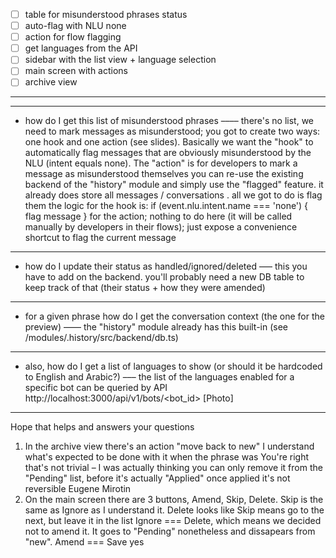 * [ ] table for misunderstood phrases status
* [ ] auto-flag with NLU none
* [ ] action for flow flagging
* [ ] get languages from the API
* [ ] sidebar with the list view + language selection
* [ ] main screen with actions
* [ ] archive view

---

--------------
- how do I get this list of misunderstood phrases –––– there's no list, we need to mark messages as misunderstood; you got to create two ways: one hook and one action (see slides). Basically we want the "hook" to automatically flag messages that are obviously misunderstood by the NLU (intent equals none).  The "action" is for developers to mark a message as misunderstood themselves
you can re-use the existing backend of the "history" module and simply use the "flagged" feature. it already does store all messages / conversations . all we got to do is flag them
the logic for the hook is:  if (event.nlu.intent.name === 'none') { flag message }
for the action; nothing to do here (it will be called manually by developers in their flows); just expose a convenience shortcut to flag the current message
-----------------
- how do I update their status as handled/ignored/deleted ––– this you have to add on the backend. you'll probably need a new DB table to keep track of that (their status + how they were amended)
------------------
- for a given phrase how do I get the conversation context (the one for the preview) –––– the "history" module already has this built-in (see /modules/.history/src/backend/db.ts)
---------------------
- also, how do I get a list of languages to show (or should it be hardcoded to English and Arabic?) ––– the list of the languages enabled for a specific bot can be queried by API
http://localhost:3000/api/v1/bots/<bot_id>
[Photo]
---------------------
Hope that helps and answers your questions

1) In the archive view there's an action "move back to new" I understand what's expected to be done with it when the phrase was
You're right that's not trivial – I was actually thinking you can only remove it from the "Pending" list, before it's actually "Applied"
once applied it's not reversible
Eugene Mirotin
2) On the main screen there are 3 buttons, Amend, Skip, Delete. Skip is the same as Ignore as I understand it. Delete looks like
Skip means go to the next, but leave it in the list
Ignore === Delete, which means we decided not to amend it.  It goes to "Pending" nonetheless and dissapears from "new".
Amend === Save yes